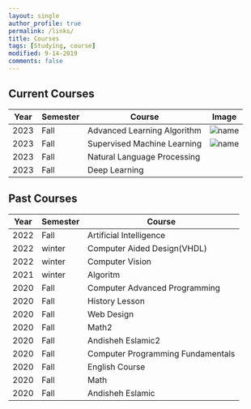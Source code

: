 ```yaml
---
layout: single
author_profile: true
permalink: /links/
title: Courses
tags: [Studying, course]
modified: 9-14-2019
comments: false
---
```



## Current Courses

| Year | Semester | Course | Image |
| ---- | -------- | ------ | ----- |
| 2023 | Fall     | Advanced Learning Algorithm | ![name](../assets/images/certificateAdvance.png) |
| 2023 | Fall     | Supervised Machine Learning | ![name](../assets/images/\supervised.png) |
| 2023 | Fall     | Natural Language Processing |  |
| 2023 | Fall     | Deep Learning |  |

## Past Courses

| Year | Semester | Course |
| ---- | -------- | ------ |
| 2022 | Fall     | Artificial Intelligence |
| 2022 | winter   | Computer Aided Design(VHDL) |
| 2022 | winter   | Computer Vision |
| 2021 | winter   | Algoritm |
| 2020 | Fall     | Computer Advanced Programming |
| 2020 | Fall     | History Lesson |
| 2020 | Fall     | Web Design |
| 2020 | Fall     | Math2 |
| 2020 | Fall     | Andisheh Eslamic2 |
| 2020 | Fall     | Computer Programming Fundamentals |
| 2020 | Fall     | English Course |
| 2020 | Fall     | Math |
| 2020 | Fall     | Andisheh Eslamic |

